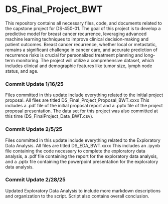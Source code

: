 # DS_Final_Project_BWT
This repository contains all necessary files, code, and documents related to the capstone project for DS-450-01.
The goal of this project is to develop a predictive model for breast cancer recurrence, leveraging advanced machine learning techniques to improve clinical decision-making and patient outcomes. Breast cancer recurrence, whether local or metastatic, remains a significant challenge in cancer care, and accurate prediction of recurrence risks is crucial for personalized treatment planning and long-term monitoring. The project will utilize a comprehensive dataset, which includes clinical and demographic features like tumor size, lymph node status, and age.

### Commit Update 1/16/25
Files committed in this update include everything related to the initial project proposal. All files are titled DS_Final_Project_Proposal_BWT.xxxx This includes a .pdf file of the initial proposal report and a .pptx file of the project proposal presentation. The data set for this project was also committed at this time (DS_FinalProject_Data_BWT.csv).

### Commit Update 2/5/25
Files committed in this update include everything related to the Exploratory Data Analysis. All files are titled DS_EDA_BWT.xxxx This includes an .ipynb file containing the code necessary to complete the exploratory data analysis, a .pdf file containing the report for the exploratory data analysis, and a .pptx file containing the powerpoint presentation for the exploratory data analysis.

### Commit Update 2/28/25
Updated Exploratory Data Analysis to include more markdown descriptions and organization to the script. Script also contains overall conclusion.
